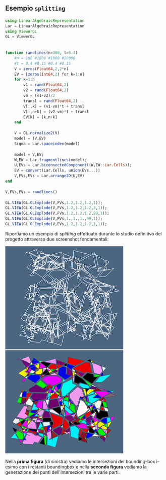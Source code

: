 ## Esempio `splitting`
```julia
using LinearAlgebraicRepresentation
Lar = LinearAlgebraicRepresentation
using ViewerGL
GL = ViewerGL


function randlines(n=300, t=0.4)
	#n = 100 #1000 #1000 #20000
	#t = 0.4 #0.15 #0.4 #0.15
	V = zeros(Float64,2,2*n)
	EV = [zeros(Int64,2) for k=1:n]
	for k=1:n
		v1 = rand(Float64,2)
		v2 = rand(Float64,2)
		vm = (v1+v2)/2
		transl = rand(Float64,2)
		V[:,k] = (v1-vm)*t + transl
		V[:,n+k] = (v2-vm)*t + transl
		EV[k] = [k,n+k]
	end

	V = GL.normalize2(V)
	model = (V,EV)
	Sigma = Lar.spaceindex(model)

	model = V,EV;
	W,EW = Lar.fragmentlines(model);
	U,EVs = Lar.biconnectedComponent((W,EW::Lar.Cells));
	EV = convert(Lar.Cells, union(EVs...))
	V,FVs,EVs = Lar.arrange2D(U,EV)
end

V,FVs,EVs = randlines()

GL.VIEW(GL.GLExplode(V,FVs,1.2,1.2,1.2,1));
GL.VIEW(GL.GLExplode(V,FVs,1.2,1.2,1.2,3,1));
GL.VIEW(GL.GLExplode(V,FVs,1.2,1.2,1.2,99,1));
GL.VIEW(GL.GLExplode(V,FVs,1.,1.,1.,99,1));
GL.VIEW(GL.GLExplode(V,EVs,1.2,1.2,1.2,1,1));
```
Riportiamo un esempio di _splitting_ effettuato durante lo studio definitivo del progetto attraverso due screenshot fondamentali:

![Lavoro di splitting (1)](https://github.com/MarcoCap13/LAR-SPLITTING-2D-5.b-/blob/main/examples/2d/image/splitting_figura1.png?raw=true=150x) ![Lavoro di splitting (2)](https://github.com/MarcoCap13/LAR-SPLITTING-2D-5.b-/blob/main/examples/2d/image/splitting_figura2.png?raw=true=150x)

Nella **prima figura** (di sinistra) vediamo le intersezioni del bounding-box i-esimo con i restanti boundingbox e nella **seconda figura** vediamo la generazione dei punti dell'intersezioni tra le varie parti.

